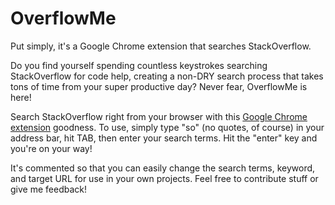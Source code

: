 # OverflowMe
Put simply, it's a Google Chrome extension that searches StackOverflow.

Do you find yourself spending countless keystrokes searching StackOverflow for code help, creating a non-DRY search process that takes tons of time from your super productive day? Never fear, OverflowMe is here! 

Search StackOverflow right from your browser with this <a href="http://bit.ly/1y7hIWS">Google Chrome extension</a> goodness. To use, simply type "so" (no quotes, of course) in your address bar, hit TAB, then enter your search terms. Hit the "enter" key and you're on your way! 

It's commented so that you can easily change the search terms, keyword, and target URL for use in your own projects. Feel free to contribute stuff or give me feedback! 
